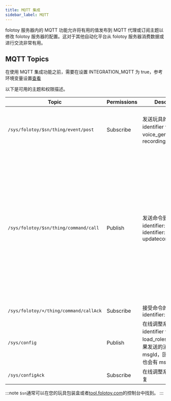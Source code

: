 ```yaml
---
title: MQTT 集成
sidebar_label: MQTT
---
```


folotoy 服务器内的 MQTT 功能允许将有用的值发布到 MQTT 代理或订阅主题以修改 folotoy 服务器的配置。这对于其他自动化平台从 folotoy 服务器消费数据或进行交流非常有用。

## MQTT Topics

在使用 MQTT 集成功能之前，需要在设置 INTEGRATION_MQTT 为 true，参考环境变量设置[查看](../configuration/environment_variables.md)

以下是可用的主题和权限描述。

| Topic                                                  | Permissions | Description                                                                | Payload                                                                                                                                                                                                                                                                                                                                                                                                                                                                                                                                                                             |
|--------------------------------------------------------| --------- |----------------------------------------------------------------------------|-------------------------------------------------------------------------------------------------------------------------------------------------------------------------------------------------------------------------------------------------------------------------------------------------------------------------------------------------------------------------------------------------------------------------------------------------------------------------------------------------------------------------------------------------------------------------------------|
| `/sys/folotoy/$sn/thing/event/post`                  | Subscribe | 发送玩具的事件消息，identifier 包括: voice_generated，recording_transcribed             | {"msgId": 174, "identifier": "voice_generated", "inputParams": {"recordingId": 31, "order": 4, "voiceText": " What's your first question?", "voiceUrl": "http://192.168.52.164:8082/voice-58fa4289fcc04d89bfee38aa038a904a.mp3", "role": 7}}                                                                                                                                                                                                                                                                                                                                        |
| `/sys/folotoy/$sn/thing/command/call`                  | Publish | 发送命令到玩具，identifier: iwantplay，identifier: updatecommonconfig               | 使用角色1播放文字：<br/>{"msgId": 100,"identifier": "iwantplay","inputParams": {"role": 1,"text": "这是一个播放文字转语音的测试123 hi good 朋友"}} <br/>播放链接：<br/>{"msgId" : 1,  "identifier" : "iwantplay", "inputParams" : {  "url" : "http://192.168.52.81:9001/speech-11.mp3" }}  <br/> 当 url 和 text 同时存在时，优先播放 url <br/>修改通用配置：<br/>{"msgId" : 1,  "identifier" : "updatecommonconfig", "inputParams" : {  "record_type" : 1,"open_tip_type" : 1,"voltage_alarm" : 3.7 }} <br/> record_type: 1-点击录音按键对话,2-按压录音按键对话,3-连续对话模式<br/> open_tip_type: 0-关闭开机提示音,1-启用开机提示应<br/> voltage_alarm: 电压预警值配置，默认为3.7V |
| `/sys/folotoy/+/thing/command/callAck`                  | Subscribe | 接受命令的执行结果. identifier: iwantplay                                           | {"identifier": "iwantplay", "msgId": 1, "result": 1}, If result is 0 when command failed                                                                                                                                                                                                                                                                                                                                                                                                                                                                                            |
| `/sys/config`                  | Publish | 在线调整系统配置，identifier 包括：load_roles_config , 如果发送的消息中有 msgId，回复的消息中也会有 msgId | {"msgId": 174, "identifier": "load_roles_config"}                                                                                                                                                                                                                                                                                                                                                                                                                                                                                                                                   |
| `/sys/configAck`                  | Subscribe | 在线调整系统配置的回复                                                                | {"msgId": 174, "identifier": "load_roles_config", "result": 1}                                                                                                                                                                                                                                                                                                                                                                                                                                                                                                                      |

:::note
`$sn`通常可以在您的玩具包装盒或者[tool.folotoy.com](https://tool.folotoy.com)的控制台中找到。
:::

